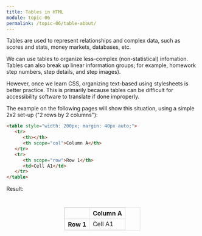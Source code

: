 ```yaml
---
title: Tables in HTML
module: topic-06
permalink: /topic-06/table-about/
---
```


<style>
  table, th, td {
    border: 1px solid #ddd;
  }
</style>

<div class="divider-heading"></div>

Tables are used to represent relationships and complex data, such as scores and stats, money markets, databases, etc.

We can use tables to organize less-complex (non-statistical) infomation. Tables can also break up linear information groups; for example, homework step numbers, step details, and step images).

However, once we learn CSS, organizing text-based using stylesheets is better practice. This is primarily because tables can be difficult for accessibility software to translate if done improperly.

The example on the following pages will show this situation, using a simple 2x2 set-up ("2 rows by 2 columns"):

```html
<table style="width: 200px; margin: 40px auto;">
   <tr>
      <th></th>
      <th scope="col">Column A</th>
   </tr>
   <tr>
      <th scope="row">Row 1</th>
      <td>Cell A1</td>
   </tr>
</table>

```
Result:

<table style="width: 200px; margin: 40px auto;">
   <tr>
      <th></th>
      <th scope="col">Column A</th>
   </tr>
   <tr>
      <th scope="row">Row 1</th>
      <td>Cell A1</td>
   </tr>
</table>


